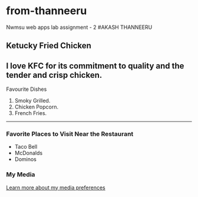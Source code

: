 # from-thanneeru
Nwmsu web apps lab assignment - 2
#AKASH THANNEERU
## Ketucky Fried Chicken
I love KFC for its **commitment to quality** and the **tender and crisp** chicken.
--- 
Favourite Dishes
1. Smoky Grilled.
2. Chicken Popcorn.
3. French Fries.
---
### Favorite Places to Visit Near the Restaurant
- Taco Bell
- McDonalds
- Dominos
### My Media

[Learn more about my media preferences](MyMedia.md)
